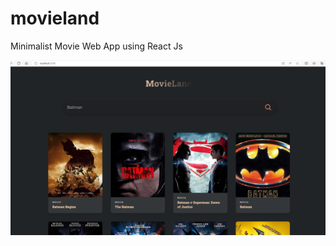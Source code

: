 # movieland
Minimalist Movie Web App using React Js

![screenshot_app.png](screenshot_app.png "screenshot_app.png")
